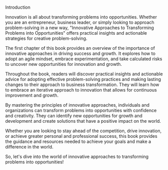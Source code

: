 Introduction

Innovation is all about transforming problems into opportunities. Whether you are an entrepreneur, business leader, or simply looking to approach problem-solving in a new way, "Innovative Approaches to Transforming Problems into Opportunities" offers practical insights and actionable strategies for creative problem-solving.

The first chapter of this book provides an overview of the importance of innovative approaches in driving success and growth. It explores how to adopt an agile mindset, embrace experimentation, and take calculated risks to uncover new opportunities for innovation and growth.

Throughout the book, readers will discover practical insights and actionable advice for adopting effective problem-solving practices and making lasting changes to their approach to business transformation. They will learn how to embrace an iterative approach to innovation that allows for continuous improvement and growth.

By mastering the principles of innovative approaches, individuals and organizations can transform problems into opportunities with confidence and creativity. They can identify new opportunities for growth and development and create solutions that have a positive impact on the world.

Whether you are looking to stay ahead of the competition, drive innovation, or achieve greater personal and professional success, this book provides the guidance and resources needed to achieve your goals and make a difference in the world.

So, let's dive into the world of innovative approaches to transforming problems into opportunities!
